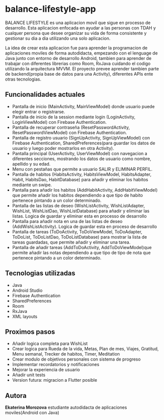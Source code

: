 # balance-lifestyle-app
BALANCE LIFESTYLE es una aplicacion movil que sigue en processo de desarrollo. Esta aplicacion enfocada en ayudar a las personas con TDAH y cualquer persona que desee organizar su vida de forma consistente y gestionar su dia a dia utilizando una solo aplicacion.

La idea de crear esta aplicacion fue para aprender la programacion de aplicaciones moviles de forma autodidacta, empezando con el lenguage de Java junto con entorno de desarrollo Android, tambien para aprender de trabajar con diferentes librerias como Room, RxJava cuidando el codigo utilizando la arquitectura MVVM. El proyecto prevee aprender tambien parte de backend(propia base de datos para una Activity), diferentes APIs ente otras tecnologias.

## Funcionalidades actuales

- Pantalla de inicio (MainActivity, MainViewModel) donde usuario puede elegir entrar o registrarse.
-  Pantalla de inicio de la session mediante login (LoginActivity, LoginViewModel) con Firebase Authentication.
- Pantalla de recuperar contraseña (ResetPasswordActivity, ResetPasswordViewModel) con Firebase Authentication.
- Pantalla de registro usuario (SignUpActivity, SignUpViewModel) con Firebase Authentication, SharedPreferences(para guardar los datos de usuario y luego poder mostrarlos en otra Activity).
- Pantalla principal (UserActivity, UserViewModel) con navegacion a diferentes secciones, mostrando los datos de usuario como nombre, apellido y su edad.
- Menu con pestañas que permite a usuario SALIR y ELIMINAR PERFIL.
- Pantalla de habitos (HabitsActivity, HabitsViewModel, HabitsAdapter, Habit, HabitsDao, HabitDatabase) para añadir y eliminar los habitos mediante un swipe.
- Pantalla para añadir los habitos (AddHabitActivity, AddHabitViewModel) que permite añadir los habitos dependiendo a que tipo de habito pertenece pintando a un color determinado.
- Pantalla de las listas de deseo (WishListActivity, WishListAdapter, WishList, WishListDao, WishListDatabase) para añadir y eliminar las listas. Logica de guardar y eliminar esta en processo de desarrollo
- Pantalla para añadir nota en una de las listas de deseo (AddWishListActivity). Logica de guardar esta en proceso de desarrollo
- Pantalla de tareas (ToDoActivity, ToDoViewModel, ToDoAdapter, ToDoList, ToDoListDao, ToDoListDatabase) para mostrar la lista de tareas guardadas, que permite añadir y eliminar una tarea. 
- Pantalla de añadir tareas (AddToDoActivity, AddToDoViewModel)que permite añadir las notas dependiendo a que tipo de tipo de nota que pertenece pintando a un color determinado.

## Tecnologias utilizadas

- Java
- Android Studio
- Firebase Authentication
- SharedPreferences
- Room
- RxJava
- XML layouts


## Proximos pasos

- Añadir logica completa para WishList
- Crear logica para Rueda de la vida, Metas, Plan de mes, Viajes, Gratitud, Menu semanal, Trecker de habitos, Timer, Meditation
- Crear modulo de objetivos personales con sistema de progreso
- Implementar recordatorios y notificaciones
- Mejorar la experiencia de usuario
- Añadir unit tests
- Version futura: migracion a Flutter posible


## Autora

**Ekaterina Morozova**
estudiante autodidacta de aplicaciones moviles(Android con Java)






